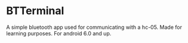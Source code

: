 # BTTerminal
A simple bluetooth app used for communicating with a hc-05. Made for learning purposes. 
For android 6.0 and up.
